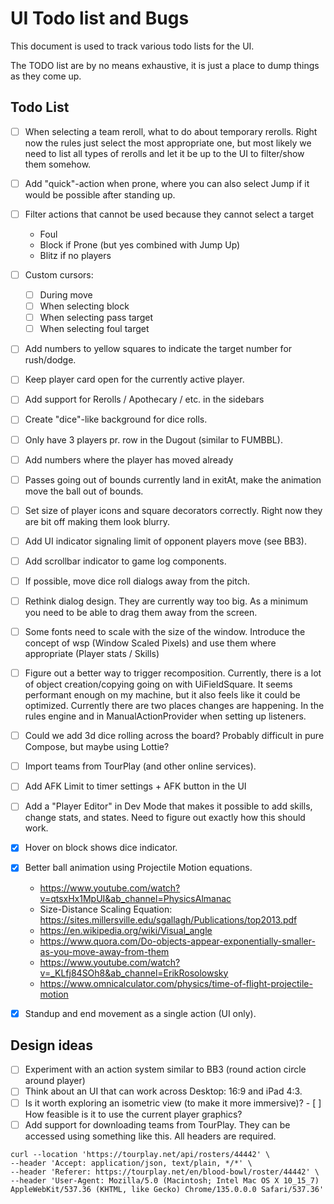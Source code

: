 # UI Todo list and Bugs

This document is used to track various todo lists for the UI.

The TODO list are by no means exhaustive, it is just a place to dump
things as they come up.


## Todo List
- [ ] When selecting a team reroll, what to do about temporary rerolls.
      Right now the rules just select the most appropriate one, but most likely we need 
      to list all types of rerolls and let it be up to the UI to filter/show them somehow.
- [ ] Add "quick"-action when prone, where you can also select Jump if it would be 
      possible after standing up.
- [ ] Filter actions that cannot be used because they cannot select a target
  - Foul
  - Block if Prone (but yes combined with Jump Up)
  - Blitz if no players
- [ ] Custom cursors:
  - [ ] During move
  - [ ] When selecting block
  - [ ] When selecting pass target
  - [ ] When selecting foul target
- [ ] Add numbers to yellow squares to indicate the target number for rush/dodge.
- [ ] Keep player card open for the currently active player.
- [ ] Add support for Rerolls / Apothecary / etc. in the sidebars
- [ ] Create "dice"-like background for dice rolls.
- [ ] Only have 3 players pr. row in the Dugout (similar to FUMBBL).
- [ ] Add numbers where the player has moved already
- [ ] Passes going out of bounds currently land in exitAt, make the animation move the
      ball out of bounds.
- [ ] Set size of player icons and square decorators correctly. Right now they are bit off making them look blurry.
- [ ] Add UI indicator signaling limit of opponent players move (see BB3).
- [ ] Add scrollbar indicator to game log components.
- [ ] If possible, move dice roll dialogs away from the pitch.
- [ ] Rethink dialog design. They are currently way too big. As a minimum
      you need to be able to drag them away from the screen.
- [ ] Some fonts need to scale with the size of the window. Introduce the concept of 
      wsp (Window Scaled Pixels) and use them where appropriate (Player stats / Skills)
- [ ] Figure out a better way to trigger recomposition. Currently, there is a lot of
      object creation/copying going on with UiFieldSquare. It seems performant enough
      on my machine, but it also feels like it could be optimized. Currently there
      are two places changes are happening. In the rules engine and in 
      ManualActionProvider when setting up listeners.
- [ ] Could we add 3d dice rolling across the board? Probably difficult in pure Compose, but maybe using Lottie?
- [ ] Import teams from TourPlay (and other online services).
- [ ] Add AFK Limit to timer settings + AFK button in the UI
- [ ] Add a "Player Editor" in Dev Mode that makes it possible to add skills, change stats, and states.
      Need to figure out exactly how this should work.
- [x] Hover on block shows dice indicator.
- [x] Better ball animation using Projectile Motion equations.
    - https://www.youtube.com/watch?v=qtsxHx1MpUI&ab_channel=PhysicsAlmanac
    - Size-Distance Scaling Equation: https://sites.millersville.edu/sgallagh/Publications/top2013.pdf
    - https://en.wikipedia.org/wiki/Visual_angle
    - https://www.quora.com/Do-objects-appear-exponentially-smaller-as-you-move-away-from-them
    - https://www.youtube.com/watch?v=_KLfj84SOh8&ab_channel=ErikRosolowsky
    - https://www.omnicalculator.com/physics/time-of-flight-projectile-motion
- [x] Standup and end movement as a single action (UI only).


## Design ideas

- [ ] Experiment with an action system similar to BB3 (round action circle around player)
- [ ] Think about an UI that can work across Desktop: 16:9 and iPad 4:3.
- [ ] Is it worth exploring an isometric view (to make it more immersive)? 
      - [ ] How feasible is it to use the current player graphics?
- [ ] Add support for downloading teams from TourPlay. They can be accessed using something like this.
      All headers are required.

```
curl --location 'https://tourplay.net/api/rosters/44442' \
--header 'Accept: application/json, text/plain, */*' \
--header 'Referer: https://tourplay.net/en/blood-bowl/roster/44442' \
--header 'User-Agent: Mozilla/5.0 (Macintosh; Intel Mac OS X 10_15_7) AppleWebKit/537.36 (KHTML, like Gecko) Chrome/135.0.0.0 Safari/537.36'
```